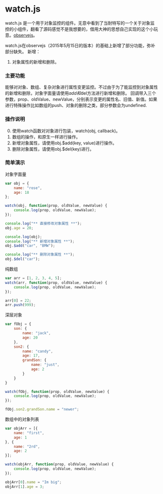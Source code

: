 # watch.js
watch.js 是一个用于对象监控的组件。无意中看到了当耐特写的一个关于对象监控的小组件，翻看了源码感觉不是我想要的，借用大神的思想自己实现的这个小玩意。[observejs](https://github.com/kmdjs/observejs)。

watch.js在observejs（2015年5月15日的版本）的基础上新增了部分功能，弥补部分缺失。
新增：
1. 对象属性的新增和删除。


### 主要功能
能够对对象、数组、复杂对象进行属性变更监控。不过由于为了能监控到对象属性的新增和删除，对象字面量请使用$add和$del方法进行新增和删除。
回调带入三个参数，prop、oldValue、newValue，分别表示变更的属性名、旧值、新值。如果进行特殊操作比如数组的push、对象的删除之类，部分参数会为undefined.

### 操作说明
0. 使用watch函数对对象进行包装，watch(obj, callback)。
1. 数组的操作，和原生一样进行操作。
2. 新增对象属性，请使用obj.$add(key, value)进行操作。
3. 删除对象属性，请使用obj.$del(key)进行。

### 简单演示

对象字面量
```javascript
var obj = {
	name: "rose",
	age: 18
};

watch(obj, function(prop, oldValue, newValue) {
	console.log(prop, oldValue, newValue);
});

console.log("** 直接修改对象属性 **");
obj.age = 20;

console.log(obj);
console.log("** 新增对象属性 **");
obj.$add("car", "BMW");

console.log("** 删除对象属性 **");
obj.$del("car");
```


纯数组
```javascript
var arr = [1, 2, 3, 4, 5];
watch(arr, function(prop, oldValue, newValue) {
	console.log(prop, oldValue, newValue);
});

arr[0] = 22;
arr.push(999);
```

深层对象
```javascript
var fObj = {
	son: {
		name: "jack",
		age: 20
	},
	son2: {
		name: "candy",
		age: 17,
		grandSon: {
			name: "just",
			age: 2
		}
	}
}

watch(fObj, function(prop, oldValue, newValue) {
	console.log(prop, oldValue, newValue);
});

fObj.son2.grandSon.name = "newer";
```

数组中的对象列表
```javascript
var objArr = [{
	name: "first",
	age: 1
}, {
	name: "2rd",
	age: 2
}];

watch(objArr, function(prop, oldValue, newValue) {
	console.log(prop, oldValue, newValue);
});

objArr[0].name = "Im big";
objArr[1].age = 3;
```